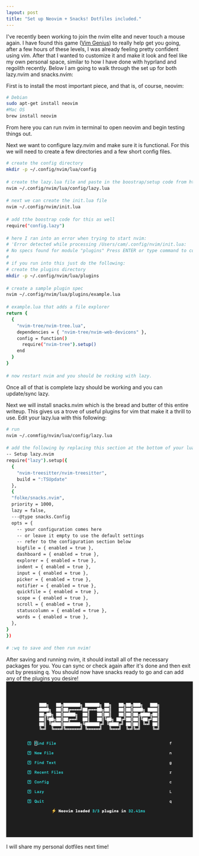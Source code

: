 ```yaml
---
layout: post
title: "Set up Neovim + Snacks! Dotfiles included."
---
```


I've recently been working to join the nvim elite and never touch a mouse again. I have found this game ([Vim Genius](http://www.vimgenius.com/)) to really help get you going, after a few hours of these levels, I was already feeling pretty confident using vim. After that I wanted to customize it and make it look and feel like my own personal space, similar to how I have done with hyprland and regolith recently. Below I am going to walk through the set up for both lazy.nvim and snacks.nvim: 

First is to install the most important piece, and that is, of course, neovim:
```bash
# Debian
sudo apt-get install neovim
#Mac OS
brew install neovim
```
From here you can run nvim in terminal to open neovim and begin testing things out.

Next we want to configure lazy.nvim and make sure it is functional. For this we will need to create a few directories and a few short config files.

``` bash
# create the config directory
mkdir -p ~/.config/nvim/lua/config

# create the lazy.lua file and paste in the boostrap/setup code from https://lazy.folke.io/installation
nvim ~/.config/nvim/lua/config/lazy.lua

# next we can create the init.lua file
nvim ~/.config/nvim/init.lua

# add tthe boostrap code for this as well
require("config.lazy")

# here I ran into an error when trying to start nvim: 
# 'Error detected while processing /Users/cam/.config/nvim/init.lua: 
# No specs found for module "plugins" Press ENTER or type command to continue'
#
# if you run into this just do the following:
# create the plugins directory
mkdir -p ~/.config/nvim/lua/plugins

# create a sample plugin spec
nvim ~/.config/nvim/lua/plugins/example.lua

# example.lua that adds a file explorer
return {
  {
    "nvim-tree/nvim-tree.lua",
    dependencies = { "nvim-tree/nvim-web-devicons" },
    config = function()
      require("nvim-tree").setup()
    end
  }
}

# now restart nvim and you should be rocking with lazy.     
```
Once all of that is complete lazy should be working and you can update/sync lazy.

Next we will install snacks.nvim which is the bread and butter of this entire writeup. This gives us a trove of useful plugins for vim that make it a thrill to use.
Edit your lazy.lua with this following:

```bash
# run
nvim ~/.conmfig/nvim/lua/config/lazy.lua

# add the following by replacing this section at the bottom of your lua file
-- Setup lazy.nvim
require("lazy").setup({
  {
    "nvim-treesitter/nvim-treesitter",
    build = ":TSUpdate"
  },
  {
  "folke/snacks.nvim",
  priority = 1000,
  lazy = false,
  ---@type snacks.Config
  opts = {
    -- your configuration comes here
    -- or leave it empty to use the default settings
    -- refer to the configuration section below
    bigfile = { enabled = true },
    dashboard = { enabled = true },
    explorer = { enabled = true },
    indent = { enabled = true },
    input = { enabled = true },
    picker = { enabled = true },
    notifier = { enabled = true },
    quickfile = { enabled = true },
    scope = { enabled = true },
    scroll = { enabled = true },
    statuscolumn = { enabled = true },
    words = { enabled = true },
  },
}
})

# :wq to save and then run nvim!
```

After saving and running nvim, it should install all of the necessary packages for you. You can sync or check again after it's done and then exit out by pressing q. You should now have snacks ready to go and can add any of the plugins you desire!
![snacks.png](../assets/snacks.png)

I will share my personal dotfiles next time!